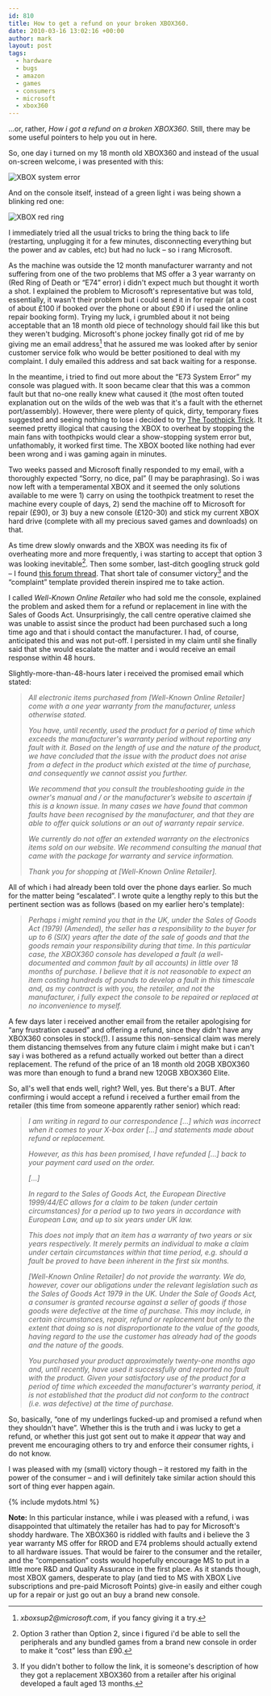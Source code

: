 ```yaml
---
id: 810
title: How to get a refund on your broken XBOX360.
date: 2010-03-16 13:02:16 +00:00
author: mark
layout: post
tags:
  - hardware
  - bugs
  - amazon
  - games
  - consumers
  - microsoft
  - xbox360
---
```

&#8230;or, rather, _How i got a refund on a broken XBOX360_. Still, there may be some useful pointers to help you out in here.

So, one day i turned on my 18 month old XBOX360 and instead of the usual on-screen welcome, i was presented with this:

![XBOX system error](/images/fromwp/2010/03/mye73.jpg)

And on the console itself, instead of a green light i was being shown a blinking red one:

![XBOX red ring](/images/fromwp/2010/03/redlight.jpg)

I immediately tried all the usual tricks to bring the thing back to life (restarting, unplugging it for a few minutes, disconnecting everything but the power and av cables, etc) but had no luck &#8211; so i rang Microsoft.

As the machine was outside the 12 month manufacturer warranty and not suffering from one of the two problems that MS offer a 3 year warranty on (Red Ring of Death or &#8220;E74&#8221; error) i didn't expect much but thought it worth a shot. I explained the problem to Microsoft's representative but was told, essentially, it wasn't their problem but i could send it in for repair (at a cost of about £100 if booked over the phone or about £90 if i used the online repair booking form). Trying my luck, i grumbled about it not being acceptable that an 18 month old piece of technology should fail like this but they weren't budging. Microsoft's phone jockey finally got rid of me by giving me an email address[^fn-xboxemail] that he assured me was looked after by senior customer service folk who would be better positioned to deal with my complaint. I duly emailed this address and sat back waiting for a response.

In the meantime, i tried to find out more about the &#8220;E73 System Error&#8221; my console was plagued with. It soon became clear that this was a common fault but that no-one really knew what caused it (the most often touted explanation out on the wilds of the web was that it's a fault with the ethernet port/assembly). However, there were plenty of quick, dirty, temporary fixes suggested and seeing nothing to lose i decided to try [The Toothpick Trick](http://www.youtube.com/watch?v=iv6XNQpCRjk). It seemed pretty illogical that causing the XBOX to overheat by stopping the main fans with toothpicks would clear a show-stopping system error but, unfathomably, it worked first time. The XBOX booted like nothing had ever been wrong and i was gaming again in minutes.

Two weeks passed and Microsoft finally responded to my email, with a thoroughly expected &#8220;Sorry, no dice, pal&#8221; (I may be paraphrasing). So i was now left with a temperamental XBOX and it seemed the only solutions available to me were 1) carry on using the toothpick treatment to reset the machine every couple of days, 2) send the machine off to Microsoft for repair (£90), or 3) buy a new console (£120-30) and stick my current XBOX hard drive (complete with all my precious saved games and downloads) on that.

As time drew slowly onwards and the XBOX was needing its fix of overheating more and more frequently, i was starting to accept that option 3 was looking inevitable[^fn-options]. Then some somber, last-ditch googling struck gold &#8211; I found [this forum thread](http://www.avforums.com/forums/xbox-360-hardware/710053-just-got-my-dead-360-replaced-read.html). That short tale of consumer victory[^fn-ourhero] and the &#8220;complaint&#8221; template provided therein inspired me to take action.

I called _Well-Known Online Retailer_ who had sold me the console, explained the problem and asked them for a refund or replacement in line with the Sales of Goods Act. Unsurprisingly, the call centre operative claimed she was unable to assist since the product had been purchased such a long time ago and that i should contact the manufacturer. I had, of course, anticipated this and was not put-off. I persisted in my claim until she finally said that she would escalate the matter and i would receive an email response within 48 hours.

Slightly-more-than-48-hours later i received the promised email which stated:

> _All electronic items purchased from [Well-Known Online Retailer] come with a one year warranty from the manufacturer, unless otherwise stated._
> 
> _You have, until recently, used the product for a period of time which exceeds the manufacturer's warranty period without reporting any fault with it. Based on the length of use and the nature of the product, we have concluded that the issue with the product does not arise from a defect in the product which existed at the time of purchase, and consequently we cannot assist you further._
> 
> _We recommend that you consult the troubleshooting guide in the owner's manual and / or the manufacturer’s website to ascertain if this is a known issue. In many cases we have found that common faults have been recognised by the manufacturer, and that they are able to offer quick solutions or an out of warranty repair service._
> 
> _We currently do not offer an extended warranty on the electronics items sold on our website. We recommend consulting the manual that came with the package for warranty and service information._
> 
> _Thank you for shopping at [Well-Known Online Retailer]._

All of which i had already been told over the phone days earlier. So much for the matter being &#8220;escalated&#8221;. I wrote quite a lengthy reply to this but the pertinent section was as follows (based on my earlier hero's template): 

> _Perhaps i might remind you that in the UK, under the Sales of Goods Act (1979) (Amended), the seller has a responsibility to the buyer for up to 6 (SIX) years after the date of the sale of goods and that the goods remain your responsibility during that time. In this particular case, the XBOX360 console has developed a fault (a well-documented and common fault by all accounts) in little over 18 months of purchase. I believe that it is not reasonable to expect an item costing hundreds of pounds to develop a fault in this timescale and, as my contract is with you, the retailer, and not the manufacturer, i fully expect the console to be repaired or replaced at no inconvenience to myself._

A few days later i received another email from the retailer apologising for &#8220;any frustration caused&#8221; and offering a refund, since they didn't have any XBOX360 consoles in stock(!). I assume this non-sensical claim was merely them distancing themselves from any future claim i might make but i can't say i was bothered as a refund actually worked out better than a direct replacement. The refund of the price of an 18 month old 20GB XBOX360 was more than enough to fund a brand new 120GB XBOX360 Elite.

So, all's well that ends well, right? Well, yes. But there's a BUT. After confirming i would accept a refund i received a further email from the retailer (this time from someone apparently rather senior) which read:

> _I am writing in regard to our correspondence [&#8230;] which was incorrect when it comes to your X-box order [&#8230;] and statements made about refund or replacement._
> 
> _However, as this has been promised, I have refunded [&#8230;] back to your payment card used on the order._
> 
> _[&#8230;]_
> 
> _In regard to the Sales of Goods Act, the European Directive 1999/44/EC allows for a claim to be taken (under certain circumstances) for a period up to two years in accordance with European Law, and up to six years under UK law._
> 
> _This does not imply that an item has a warranty of two years or six years respectively. It merely permits an individual to make a claim under certain circumstances within that time period, e.g. should a fault be proved to have been inherent in the first six months._
> 
> _[Well-Known Online Retailer] do not provide the warranty. We do, however, cover our obligations under the relevant legislation such as the Sales of Goods Act 1979 in the UK. Under the Sale of Goods Act, a consumer is granted recourse against a seller of goods if those goods were defective at the time of purchase. This may include, in certain circumstances, repair, refund or replacement but only to the extent that doing so is not disproportionate to the value of the goods, having regard to the use the customer has already had of the goods and the nature of the goods._
> 
> _You purchased your product approximately twenty-one months ago and, until recently, have used it successfully and reported no fault with the product. Given your satisfactory use of the product for a period of time which exceeded the manufacturer's warranty period, it is not established that the product did not conform to the contract (i.e. was defective) at the time of purchase._

So, basically, &#8220;one of my underlings fucked-up and promised a refund when they shouldn't have&#8221;. Whether this is the truth and i was lucky to get a refund, or whether this just got sent out to make it _appear_ that way and prevent me encouraging others to try and enforce their consumer rights, i do not know.

I was pleased with my (small) victory though &#8211; it restored my faith in the power of the consumer &#8211; and i will definitely take similar action should this sort of thing ever happen again.

{% include mydots.html %}
 
**Note:** In this particular instance, while i was pleased with a refund, i was disappointed that ultimately the retailer has had to pay for Microsoft's shoddy hardware. The XBOX360 is riddled with faults and i believe the 3 year warranty MS offer for RROD and E74 problems should actually extend to all hardware issues. That would be fairer to the consumer and the retailer, and the &#8220;compensation&#8221; costs would hopefully encourage MS to put in a little more R&D and Quality Assurance in the first place. As it stands though, most XBOX gamers, desperate to play (and tied to MS with XBOX Live subscriptions and pre-paid Microsoft Points) give-in easily and either cough up for a repair or just go out an buy a brand new console.

[^fn-xboxemail]: _xboxsup2@microsoft.com_, if you fancy giving it a try.

[^fn-options]: Option 3 rather than Option 2, since i figured i'd be able to sell the peripherals and any bundled games from a brand new console in order to make it &#8220;cost&#8221; less than £90.

[^fn-ourhero]: If you didn't bother to follow the link, it is someone's description of how they got a replacement XBOX360 from a retailer after his original developed a fault aged 13 months.
